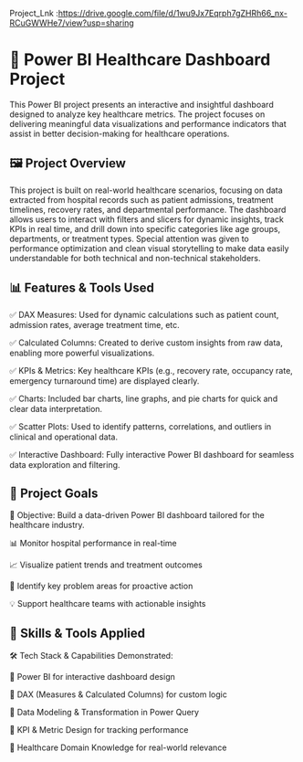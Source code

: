 Project_Lnk :https://drive.google.com/file/d/1wu9Jx7Eqrph7gZHRh66_nx-RCuGWWHe7/view?usp=sharing

# 🏥 Power BI Healthcare Dashboard Project

This Power BI project presents an interactive and insightful dashboard designed to analyze key healthcare metrics. The project focuses on delivering meaningful data visualizations and performance indicators that assist in better decision-making for healthcare operations.

## 🖼️ Project Overview
This project is built on real-world healthcare scenarios, focusing on data extracted from hospital records such as patient admissions, treatment timelines, recovery rates, and departmental performance. The dashboard allows users to interact with filters and slicers for dynamic insights, track KPIs in real time, and drill down into specific categories like age groups, departments, or treatment types. Special attention was given to performance optimization and clean visual storytelling to make data easily understandable for both technical and non-technical stakeholders.

## 📊 Features & Tools Used
✅ DAX Measures: Used for dynamic calculations such as patient count, admission rates, average treatment time, etc.

✅ Calculated Columns: Created to derive custom insights from raw data, enabling more powerful visualizations.

✅ KPIs & Metrics: Key healthcare KPIs (e.g., recovery rate, occupancy rate, emergency turnaround time) are displayed clearly.

✅ Charts: Included bar charts, line graphs, and pie charts for quick and clear data interpretation.

✅ Scatter Plots: Used to identify patterns, correlations, and outliers in clinical and operational data.

✅ Interactive Dashboard: Fully interactive Power BI dashboard for seamless data exploration and filtering.

## 🎯 Project Goals
📌 Objective: Build a data-driven Power BI dashboard tailored for the healthcare industry.

📊 Monitor hospital performance in real-time

📈 Visualize patient trends and treatment outcomes

🚨 Identify key problem areas for proactive action

💡 Support healthcare teams with actionable insights

## 🧰 Skills & Tools Applied
🛠️ Tech Stack & Capabilities Demonstrated:

🧩 Power BI for interactive dashboard design

📐 DAX (Measures & Calculated Columns) for custom logic

🔄 Data Modeling & Transformation in Power Query

🎯 KPI & Metric Design for tracking performance

🏥 Healthcare Domain Knowledge for real-world relevance

